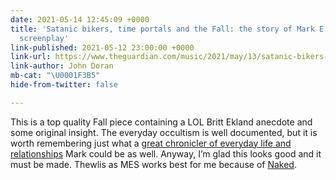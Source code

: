 ```yaml
---
date: 2021-05-14 12:45:09 +0000
title: 'Satanic bikers, time portals and the Fall: the story of Mark E Smith’s secret
  screenplay'
link-published: 2021-05-12 23:00:00 +0000
link-url: https://www.theguardian.com/music/2021/may/13/satanic-bikers-time-portals-and-the-fall-the-story-of-mark-e-smiths-secret-screenplay
link-author: John Doran
mb-cat: "\U0001F3B5"
hide-from-twitter: false

---
```

This is a top quality Fall piece containing a LOL Britt Ekland anecdote and some original insight. The everyday occultism is well documented, but it is worth remembering just what a [great chronicler of everyday life and relationships](http://annotatedfall.doomby.com/pages/the-annotated-lyrics/bad-news-girl.html) Mark could be as well. Anyway, I’m glad this looks good and it must be made. Thewlis as MES works best for me because of [Naked](https://en.wikipedia.org/wiki/Naked_(1993_film)).